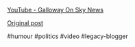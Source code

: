 <!--
date: '2006-08-10'
published: true
slug: 2006-08-youtube-galloway-on-sky-news_10
time_to_read: 5
title: YouTube - Galloway On Sky News
-->

[YouTube - Galloway On Sky News](http://www.youtube.com/watch?v=WbmgkCiwTKo)

[Original post](https://ysfk.blogspot.com/2006/08/youtube-galloway-on-sky-news_10.html)

#humour #politics #video #legacy-blogger 